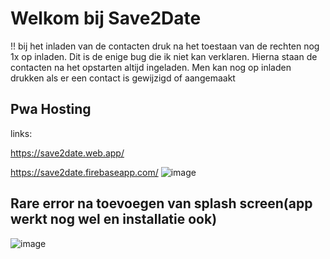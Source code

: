 # Welkom bij Save2Date

!! bij het inladen van de contacten druk na het toestaan van de rechten nog 1x op inladen. Dit is de enige bug die ik niet kan verklaren.
Hierna staan de contacten na het opstarten altijd ingeladen. Men kan nog op inladen drukken als er een contact is gewijzigd of aangemaakt

## Pwa Hosting
links: 

https://save2date.web.app/ 

https://save2date.firebaseapp.com/ 
![image](https://user-images.githubusercontent.com/60871307/148241966-42aa5dc9-ec03-4ffe-a5b7-f82b27058566.png)


## Rare error na toevoegen van splash screen(app werkt nog wel en installatie ook)
![image](https://user-images.githubusercontent.com/60871307/148242445-91f0d494-5305-4c66-85e7-f7db28bbe023.png)
